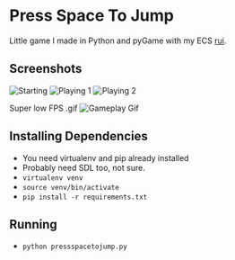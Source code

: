 # Press Space To Jump

Little game I made in Python and pyGame with my ECS [rui](http://github.com/timothyhahn/rui).

## Screenshots

![Starting](http://i.imgur.com/fcxnZxj.png)
![Playing 1](http://i.imgur.com/fMYuE84.png)
![Playing 2](http://i.imgur.com/VdrCzu8.png)

Super low FPS .gif
![Gameplay Gif](http://i.imgur.com/88jO2nK.gif)


## Installing Dependencies

* You need virtualenv and pip already installed
* Probably need SDL too, not sure.
* `virtualenv venv`
* `source venv/bin/activate`
* `pip install -r requirements.txt`

## Running

* `python pressspacetojump.py`

